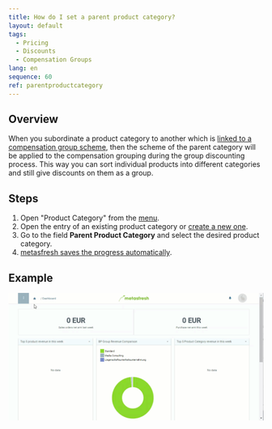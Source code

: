 ```yaml
---
title: How do I set a parent product category?
layout: default
tags:
  - Pricing
  - Discounts
  - Compensation Groups
lang: en
sequence: 60
ref: parentproductcategory
---
```


## Overview
When you subordinate a product category to another which is [linked to a compensation group scheme](Compensation_group_scheme_product_category), then the scheme of the parent category will be applied to the compensation grouping during the group discounting process. This way you can sort individual products into different categories and still give discounts on them as a group.

## Steps
1. Open "Product Category" from the [menu](Menu).
1. Open the entry of an existing product category or [create a new one](NewProductCategory).
1. Go to the field **Parent Product Category** and select the desired product category.
1. [metasfresh saves the progress automatically](Saveindicator).

## Example
![](assets/ParentProductCategory.gif)
